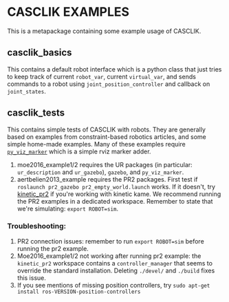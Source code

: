 # CASCLIK EXAMPLES
This is a metapackage containing some example usage of CASCLIK.

## casclik_basics
This contains a default robot interface which is a python class that just tries to keep track of current `robot_var`, current `virtual_var`, and sends commands to a robot using `joint_position_controller` and callback on `joint_states`.

## casclik_tests
This contains simple tests of CASCLIK with robots. They are generally based on examples from constraint-based robotics articles, and some simple home-made examples. Many of these examples require [`py_viz_marker`](https://github.com/mahaarbo/py_viz_marker) which is a simple rviz marker adder.

1. moe2016_example1/2 requires the UR packages (in particular: `ur_description` and `ur_gazebo`), `gazebo`, and `py_viz_marker`.
2. aertbelien2013_example requires the PR2 packages. First test if `roslaunch pr2_gazebo pr2_empty_world.launch` works. If it doesn't, try [kinetic_pr2](https://github.com/RichardKelley/kinetic_pr2) if you're working with kinetic kame. We recommend running the PR2 examples in a dedicated workspace. Remember to state that we're simulating: `export ROBOT=sim`.


### Troubleshooting:
1. PR2 connection issues: remember to run `export ROBOT=sim` before running the pr2 example.
2. Moe2016_example1/2 not working after running pr2 example: the `kinetic_pr2` workspace contains a `controller_manager` that seems to override the standard installation. Deleting `./devel/` and `./build` fixes this issue.
3. If you see mentions of missing position controllers, try `sudo apt-get install ros-VERSION-position-controllers`
